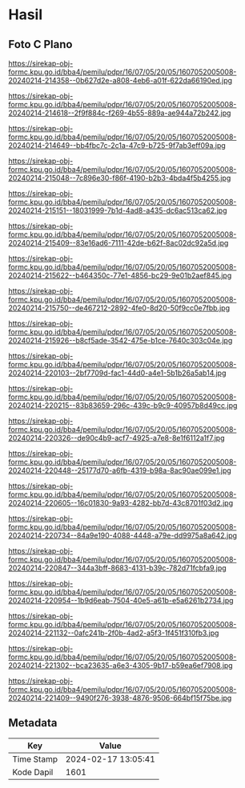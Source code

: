 # Hasil

## Foto C Plano

https://sirekap-obj-formc.kpu.go.id/bba4/pemilu/pdpr/16/07/05/20/05/1607052005008-20240214-214358--0b627d2e-a808-4eb6-a01f-622da66190ed.jpg

https://sirekap-obj-formc.kpu.go.id/bba4/pemilu/pdpr/16/07/05/20/05/1607052005008-20240214-214618--2f9f884c-f269-4b55-889a-ae944a72b242.jpg

https://sirekap-obj-formc.kpu.go.id/bba4/pemilu/pdpr/16/07/05/20/05/1607052005008-20240214-214649--bb4fbc7c-2c1a-47c9-b725-9f7ab3eff09a.jpg

https://sirekap-obj-formc.kpu.go.id/bba4/pemilu/pdpr/16/07/05/20/05/1607052005008-20240214-215048--7c896e30-f86f-4190-b2b3-4bda4f5b4255.jpg

https://sirekap-obj-formc.kpu.go.id/bba4/pemilu/pdpr/16/07/05/20/05/1607052005008-20240214-215151--18031999-7b1d-4ad8-a435-dc6ac513ca62.jpg

https://sirekap-obj-formc.kpu.go.id/bba4/pemilu/pdpr/16/07/05/20/05/1607052005008-20240214-215409--83e16ad6-7111-42de-b62f-8ac02dc92a5d.jpg

https://sirekap-obj-formc.kpu.go.id/bba4/pemilu/pdpr/16/07/05/20/05/1607052005008-20240214-215622--b464350c-77e1-4856-bc29-9e01b2aef845.jpg

https://sirekap-obj-formc.kpu.go.id/bba4/pemilu/pdpr/16/07/05/20/05/1607052005008-20240214-215750--de467212-2892-4fe0-8d20-50f9cc0e7fbb.jpg

https://sirekap-obj-formc.kpu.go.id/bba4/pemilu/pdpr/16/07/05/20/05/1607052005008-20240214-215926--b8cf5ade-3542-475e-b1ce-7640c303c04e.jpg

https://sirekap-obj-formc.kpu.go.id/bba4/pemilu/pdpr/16/07/05/20/05/1607052005008-20240214-220103--2bf7709d-fac1-44d0-a4e1-5b1b26a5ab14.jpg

https://sirekap-obj-formc.kpu.go.id/bba4/pemilu/pdpr/16/07/05/20/05/1607052005008-20240214-220215--83b83659-296c-439c-b9c9-40957b8d49cc.jpg

https://sirekap-obj-formc.kpu.go.id/bba4/pemilu/pdpr/16/07/05/20/05/1607052005008-20240214-220326--de90c4b9-acf7-4925-a7e8-8e1f6112a1f7.jpg

https://sirekap-obj-formc.kpu.go.id/bba4/pemilu/pdpr/16/07/05/20/05/1607052005008-20240214-220448--25177d70-a6fb-4319-b98a-8ac90ae099e1.jpg

https://sirekap-obj-formc.kpu.go.id/bba4/pemilu/pdpr/16/07/05/20/05/1607052005008-20240214-220605--16c01830-9a93-4282-bb7d-43c8701f03d2.jpg

https://sirekap-obj-formc.kpu.go.id/bba4/pemilu/pdpr/16/07/05/20/05/1607052005008-20240214-220734--84a9e190-4088-4448-a79e-dd9975a8a642.jpg

https://sirekap-obj-formc.kpu.go.id/bba4/pemilu/pdpr/16/07/05/20/05/1607052005008-20240214-220847--344a3bff-8683-4131-b39c-782d71fcbfa9.jpg

https://sirekap-obj-formc.kpu.go.id/bba4/pemilu/pdpr/16/07/05/20/05/1607052005008-20240214-220954--1b9d6eab-7504-40e5-a61b-e5a6261b2734.jpg

https://sirekap-obj-formc.kpu.go.id/bba4/pemilu/pdpr/16/07/05/20/05/1607052005008-20240214-221132--0afc241b-2f0b-4ad2-a5f3-1f451f310fb3.jpg

https://sirekap-obj-formc.kpu.go.id/bba4/pemilu/pdpr/16/07/05/20/05/1607052005008-20240214-221302--bca23635-a6e3-4305-9b17-b59ea6ef7908.jpg

https://sirekap-obj-formc.kpu.go.id/bba4/pemilu/pdpr/16/07/05/20/05/1607052005008-20240214-221409--9490f276-3938-4876-9506-664bf15f75be.jpg


## Metadata

| Key        | Value               |
| ---------- | ------------------- |
| Time Stamp | 2024-02-17 13:05:41 |
| Kode Dapil | 1601                |



